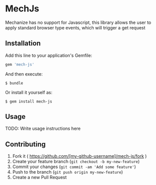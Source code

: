 # MechJs

Mechanize has no support for Javascript, 
this library allows the user to apply standard browser
type events, which will trigger a get request

## Installation

Add this line to your application's Gemfile:

```ruby
gem 'mech-js'
```

And then execute:

    $ bundle

Or install it yourself as:

    $ gem install mech-js

## Usage

TODO: Write usage instructions here

## Contributing

1. Fork it ( https://github.com/[my-github-username]/mech-js/fork )
2. Create your feature branch (`git checkout -b my-new-feature`)
3. Commit your changes (`git commit -am 'Add some feature'`)
4. Push to the branch (`git push origin my-new-feature`)
5. Create a new Pull Request
